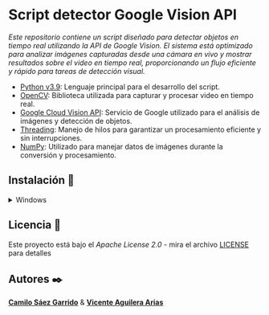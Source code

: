 # Script detector Google Vision API

_Este repositorio contiene un script diseñado para detectar objetos en tiempo real utilizando la API de Google Vision. El sistema está optimizado para analizar imágenes capturadas desde una cámara en vivo y mostrar resultados sobre el video en tiempo real, proporcionando un flujo eficiente y rápido para tareas de detección visual._

- [Python v3.9](https://www.python.org/downloads/release/python-390/): Lenguaje principal para el desarrollo del script.
- [OpenCV](https://opencv.org/): Biblioteca utilizada para capturar y procesar video en tiempo real.
- [Google Cloud Vision API](https://cloud.google.com/vision/docs?hl=es-419): Servicio de Google utilizado para el análisis de imágenes y detección de objetos.
- [Threading](https://docs.python.org/3/library/threading.html): Manejo de hilos para garantizar un procesamiento eficiente y sin interrupciones.
- [NumPy](https://numpy.org/): Utilizado para manejar datos de imágenes durante la conversión y procesamiento.

## Instalación 🔧
<details>
  <summary>Windows</summary>

1. Se clona el repositorio de GitHub
    ```bash
    git clone https://github.com/ViceAguilera/script-detector-google-vision-api.git
    ```
  
2. Se ingresa a la carpeta del proyecto
    ```bash
    cd script-detector-google-vision-api
    ```
  
3. Se crea un entorno virtual
    ```bash
    python -m venv venv
    ```
    
4. Se activa el entorno virtual
    ```bash
    ./venv/Scripts/activate
    ```
   
5. Se instala los requerimientos del proyecto
    ```bash
    pip install -r requirements.txt
    ```

8. Para el uso de la API de Google Vision se debe tener una cuenta de Google Cloud y se debe habilitar la API de Vision. [Guía](https://cloud.google.com/vision/docs/quickstart-client-libraries?hl)

9. Debes agregar a la Carpeta `credentials` el archivo `credentials.json` que se descarga al habilitar la API de Google Vision.

10. En la linea 6 del archivo `main.py` se debe agregar la ruta completa del archivo `credentials.json`.

11. Con la API configurada, se puede ejecutar el script.
    ```bash
    python main.py
    ```
</details>

## Licencia 📄

Este proyecto está bajo el _Apache License 2.0_ - mira el archivo [LICENSE](LICENSE) para detalles

## Autores ✒️

[**Camilo Sáez Garrido**](https://github.com/camjasaez) & [**Vicente Aguilera Arias**](https://github.com/ViceAguilera)